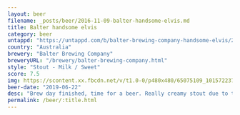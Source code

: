 ```yaml
---
layout: beer
filename: _posts/beer/2016-11-09-balter-handsome-elvis.md
title: Balter handsome elvis
category: beer
untappd: "https://untappd.com/b/balter-brewing-company-handsome-elvis/2621524"
country: "Australia"
brewery: "Balter Brewing Company"
breweryURL: "/brewery/balter-brewing-company.html"
style: "Stout - Milk / Sweet"
score: 7.5
img: https://scontent.xx.fbcdn.net/v/t1.0-0/p480x480/65075109_10157223730528745_5270790540030377984_o.jpg?_nc_cat=103&_nc_ohc=nBjOURXXu0IAQkHWRRSnNy64yUq57t2toB-YMbBb4tWRXJ3dob43xZEbw&_nc_ht=scontent.xx&oh=aeaa15f7cf64eafed54391e36be0a2a2&oe=5E48B60E
beer-date: "2019-06-22"
desc: "Brew day finished, time for a beer. Really creamy stout due to the nitro but tastes a little bit overly bitter and doesn’t have much else flavour wise. That said it’s a good straightforward stout"
permalink: /beer/:title.html
---
```

